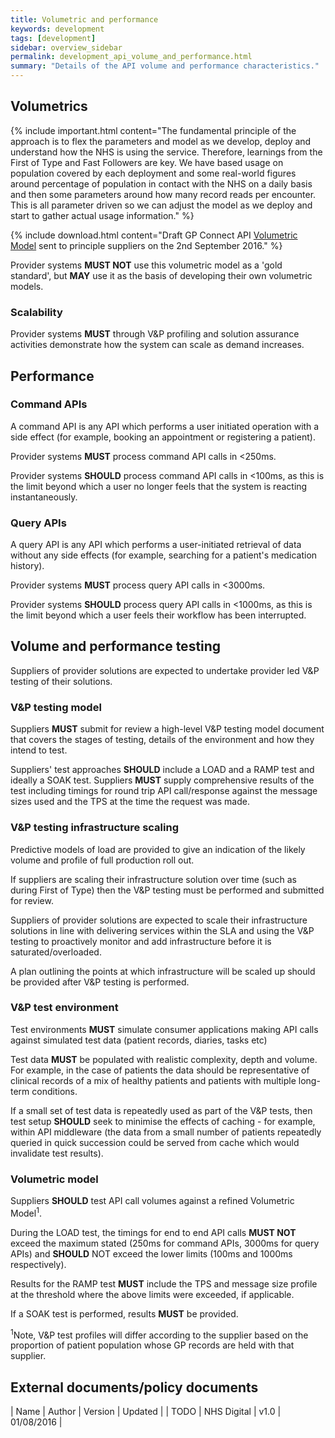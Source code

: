 ```yaml
---
title: Volumetric and performance
keywords: development
tags: [development]
sidebar: overview_sidebar
permalink: development_api_volume_and_performance.html
summary: "Details of the API volume and performance characteristics."
---
```


## Volumetrics ##

{% include important.html content="The fundamental principle of the approach is to flex the parameters and model as we develop, deploy and understand how the NHS is using the service. Therefore, learnings from the First of Type and Fast Followers are key. We have based usage on population covered by each deployment and some real-world figures around percentage of population in contact with the NHS on a daily basis and then some parameters around how many record reads per encounter. This is all parameter driven so we can adjust the model as we deploy and start to gather actual usage information." %}

{% include download.html content="Draft GP Connect API [Volumetric Model](downloads/testing/HSCIC.GPSOC.GPCONNECT.API.CallUsageModelTotals.xlsx) sent to principle suppliers on the 2nd September 2016." %}

Provider systems **MUST NOT** use this volumetric model as a 'gold standard', but **MAY** use it as the basis of developing their own volumetric models.

### Scalability ###

Provider systems **MUST** through V&P profiling and solution assurance activities demonstrate how the system can scale as demand increases.

## Performance ##

### Command APIs ###

A command API is any API which performs a user initiated operation with a side effect (for example, booking an appointment or registering a patient). 

Provider systems **MUST** process command API calls in &lt;250ms.

Provider systems **SHOULD** process command API calls in &lt;100ms, as this is the limit beyond which a user no longer feels that the system is reacting instantaneously.

### Query APIs ###

A query API is any API which performs a user-initiated retrieval of data without any side effects (for example, searching for a patient's medication history).

Provider systems **MUST** process query API calls in &lt;3000ms.

Provider systems **SHOULD** process query API calls in &lt;1000ms, as this is the limit beyond which a user feels their workflow has been interrupted.

## Volume and performance testing ##
 
Suppliers of provider solutions are expected to undertake provider led V&P testing of their solutions.  
 
### V&P testing model ### 
Suppliers **MUST** submit for review a high-level V&P testing model document that covers the stages of testing, details of the environment and how they intend to test.
 
Suppliers' test approaches **SHOULD** include a LOAD and a RAMP test and ideally a SOAK test.  Suppliers **MUST** supply comprehensive results of the test including timings for round trip API call/response against the message sizes used and the TPS at the time the request was made.

### V&P testing infrastructure scaling ###

Predictive models of load are provided to give an indication of the likely volume and profile of full production roll out.

If suppliers are scaling their infrastructure solution over time (such as during First of Type) then the V&P testing must be performed and submitted for review.

Suppliers of provider solutions are expected to scale their infrastructure solutions in line with delivering services within the SLA and using the V&P testing to proactively monitor and add infrastructure before it is saturated/overloaded.

A plan outlining the points at which infrastructure will be scaled up should be provided after V&P testing is performed.

### V&P test environment ###

Test environments **MUST** simulate consumer applications making API calls against simulated test data (patient records, diaries, tasks etc) 
 
Test data **MUST** be populated with realistic complexity, depth and volume. For example, in the case of patients the data should be representative of clinical records of a mix of healthy patients and patients with multiple long-term conditions.  

If a small set of test data is repeatedly used as part of the V&P tests, then test setup **SHOULD** seek to minimise the effects of caching - for example, within API middleware (the data from a small number of patients repeatedly queried in quick succession could be served from cache which would invalidate test results).  
 
### Volumetric model ###

Suppliers **SHOULD** test API call volumes against a refined Volumetric Model<sup>1</sup>.
 
During the LOAD test, the timings for end to end API calls **MUST NOT** exceed the maximum stated (250ms for command APIs, 3000ms for query APIs) and **SHOULD** NOT exceed the lower limits (100ms and 1000ms respectively).
 
Results for the RAMP test **MUST** include the TPS and message size profile at the threshold where the above limits were exceeded, if applicable. 
 
If a SOAK test is performed, results **MUST** be provided.  
 
<sup>1</sup>Note, V&P test profiles will differ according to the supplier based on the proportion of patient population whose GP records are held with that supplier.

## External documents/policy documents ##

| Name | Author | Version | Updated |
| TODO | NHS Digital | v1.0 | 01/08/2016 |
